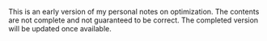 This is an early version of my personal notes on optimization. The contents are not complete and not guaranteed to be correct. The completed version will be updated once available.
